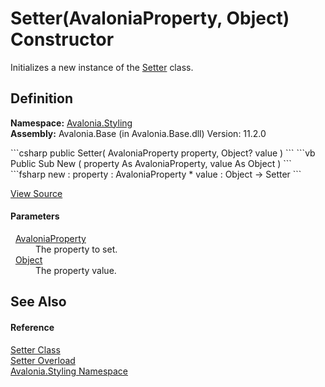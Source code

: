 # Setter(AvaloniaProperty, Object) Constructor


Initializes a new instance of the <a href="T_Avalonia_Styling_Setter">Setter</a> class.



## Definition
**Namespace:** <a href="N_Avalonia_Styling">Avalonia.Styling</a>  
**Assembly:** Avalonia.Base (in Avalonia.Base.dll) Version: 11.2.0

<Tabs groupId="api-code-preview">
<TabItem value="csharp" label="C#">
```csharp
public Setter(
	AvaloniaProperty property,
	Object? value
)
```
</TabItem>
<TabItem value="vb" label="VB">
```vb
Public Sub New ( 
	property As AvaloniaProperty,
	value As Object
)
```
</TabItem>
<TabItem value="fsharp" label="F#">
```fsharp
new : 
        property : AvaloniaProperty * 
        value : Object -> Setter
```
</TabItem>
</Tabs>



<a href="https://github.com/AvaloniaUI/Avalonia/tree/master/src/Avalonia.Base/Styling/Setter.cs#L35" title="View the source code">View Source</a>



#### Parameters
<dl><dt>  <a href="T_Avalonia_AvaloniaProperty">AvaloniaProperty</a></dt><dd>The property to set.</dd><dt>  <a href="https://learn.microsoft.com/dotnet/api/system.object" target="_blank" rel="noopener noreferrer">Object</a></dt><dd>The property value.</dd></dl>

## See Also


#### Reference
<a href="T_Avalonia_Styling_Setter">Setter Class</a>  
<a href="Overload_Avalonia_Styling_Setter__ctor">Setter Overload</a>  
<a href="N_Avalonia_Styling">Avalonia.Styling Namespace</a>  

